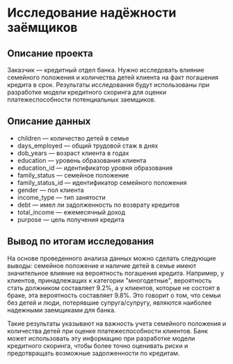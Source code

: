 # Исследование надёжности заёмщиков

## Описание проекта

Заказчик — кредитный отдел банка. Нужно исследовать влияние семейного положения и количества детей клиента на факт погашения кредита в срок. Результаты исследования будут использованы при разработке модели кредитного скоринга для оценки платежеспособности потенциальных заемщиков.

## Описание данных

- children — количество детей в семье
- days_employed — общий трудовой стаж в днях
- dob_years — возраст клиента в годах
- education — уровень образования клиента
- education_id — идентификатор уровня образования
- family_status — семейное положение
- family_status_id — идентификатор семейного положения
- gender — пол клиента
- income_type — тип занятости
- debt — имел ли задолженность по возврату кредитов
- total_income — ежемесячный доход
- purpose — цель получения кредита

## Вывод по итогам исследования
На основе проведенного анализа данных можно сделать следующие выводы: семейное положение и наличие детей в семье имеют значительное влияние на вероятность погашения кредита. Например, у клиентов, принадлежащих к категории "многодетные", вероятность стать должником составляет 9.2%, а у клиентов, которые не состоят в браке, эта вероятность составляет 9.8%. Это говорит о том, что семьи без детей и люди, потерявшие супруга/супругу, являются наиболее надежными заемщиками для банка.

Такие результаты указывают на важность учета семейного положения и количества детей при оценке платежеспособности клиентов. Банк может использовать эту информацию при разработке модели кредитного скоринга, чтобы более точно оценивать риски и предотвращать возможные задолженности по кредитам.
